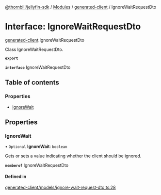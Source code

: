 [@thornbill/jellyfin-sdk](../README.md) / [Modules](../modules.md) / [generated-client](../modules/generated_client.md) / IgnoreWaitRequestDto

# Interface: IgnoreWaitRequestDto

[generated-client](../modules/generated_client.md).IgnoreWaitRequestDto

Class IgnoreWaitRequestDto.

**`export`**

**`interface`** IgnoreWaitRequestDto

## Table of contents

### Properties

- [IgnoreWait](generated_client.IgnoreWaitRequestDto.md#ignorewait)

## Properties

### IgnoreWait

• `Optional` **IgnoreWait**: `boolean`

Gets or sets a value indicating whether the client should be ignored.

**`memberof`** IgnoreWaitRequestDto

#### Defined in

[generated-client/models/ignore-wait-request-dto.ts:28](https://github.com/thornbill/jellyfin-sdk-typescript/blob/21a118e/src/generated-client/models/ignore-wait-request-dto.ts#L28)
